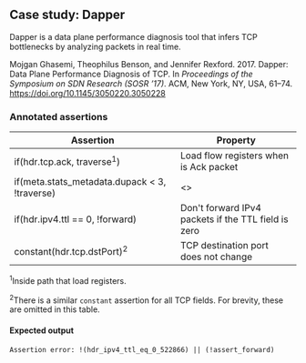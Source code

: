 ## Case study: Dapper

Dapper is a data plane performance diagnosis tool that infers TCP bottlenecks by analyzing packets in real time.

Mojgan Ghasemi, Theophilus Benson, and Jennifer Rexford. 2017. Dapper: Data Plane Performance Diagnosis of TCP. In _Proceedings of the Symposium on SDN Research (SOSR ’17)_. ACM, New York, NY, USA, 61–74. https://doi.org/10.1145/3050220.3050228

### Annotated assertions

| Assertion | Property |
| --------- | -------- |
| if(hdr.tcp.ack, traverse<sup>1</sup>) | Load flow registers when is Ack packet |
| if(meta.stats_metadata.dupack < 3, !traverse) | <> |
| if(hdr.ipv4.ttl == 0, !forward) | Don't forward IPv4 packets if the TTL field is zero |
| constant(hdr.tcp.dstPort)<sup>2</sup> | TCP destination port does not change |

<sup>1</sup>Inside path that load registers.

<sup>2</sup>There is a similar `constant` assertion for all TCP fields. For brevity, these are omitted in this table.

#### Expected output

```
Assertion error: !(hdr_ipv4_ttl_eq_0_522866) || (!assert_forward)
```